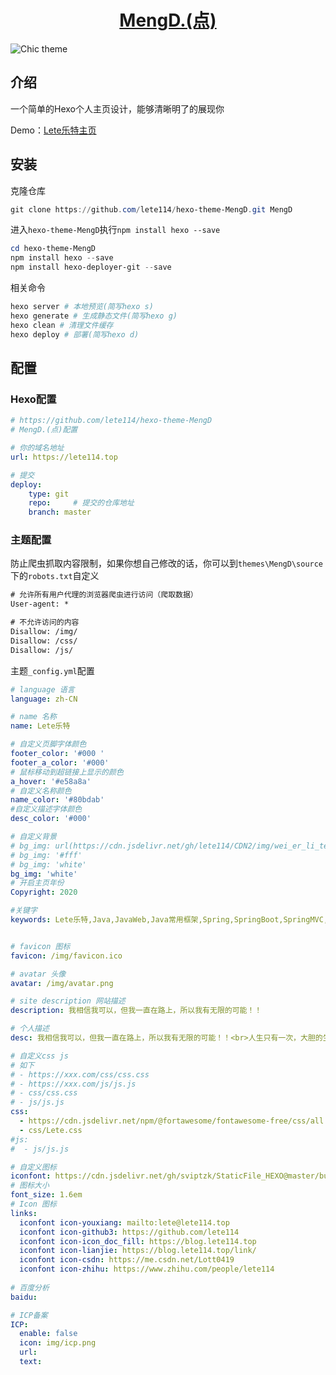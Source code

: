 <h1 align="center"><a href="https://github.com/lete114/hexo-theme-MengD" target="_blank">MengD.(点)</a></h1>

<img src="https://cdn.jsdelivr.net/gh/lete114/CDN2/img/zaxiang/HomePage.png" alt="Chic theme">


## 介绍
一个简单的Hexo个人主页设计，能够清晰明了的展现你

Demo：[Lete乐特主页](https://lete114.top)


## 安装

克隆仓库
``` powershell
git clone https://github.com/lete114/hexo-theme-MengD.git MengD
```

进入`hexo-theme-MengD`执行`npm install hexo --save`
``` powershell
cd hexo-theme-MengD
npm install hexo --save
npm install hexo-deployer-git --save
```

相关命令
``` powershell
hexo server # 本地预览(简写hexo s)
hexo generate # 生成静态文件(简写hexo g)
hexo clean # 清理文件缓存
hexo deploy # 部署(简写hexo d)
```

## 配置

### Hexo配置

``` yml
# https://github.com/lete114/hexo-theme-MengD
# MengD.(点)配置

# 你的域名地址
url: https://lete114.top

# 提交
deploy:
    type: git
    repo:     # 提交的仓库地址
    branch: master
```

### 主题配置

防止爬虫抓取内容限制，如果你想自己修改的话，你可以到`themes\MengD\source`下的`robots.txt`自定义

``` txt
# 允许所有用户代理的浏览器爬虫进行访问（爬取数据）
User-agent: *

# 不允许访问的内容
Disallow: /img/
Disallow: /css/
Disallow: /js/
```

主题`_config.yml`配置

``` yml
# language 语言
language: zh-CN

# name 名称
name: Lete乐特

# 自定义页脚字体颜色
footer_color: '#000 '
footer_a_color: '#000'
# 鼠标移动到超链接上显示的颜色
a_hover: '#e58a8a'
# 自定义名称颜色
name_color: '#80bdab'
#自定义描述字体颜色
desc_color: '#000'

# 自定义背景
# bg_img: url(https://cdn.jsdelivr.net/gh/lete114/CDN2/img/wei_er_li_te/3.jpg)
# bg_img: '#fff'
# bg_img: 'white'
bg_img: 'white'
# 开启主页年份
Copyright: 2020

#关键字
keywords: Lete乐特,Java,JavaWeb,Java常用框架,Spring,SpringBoot,SpringMVC,MyBatis,数据库,MySQL,C#,.NET,开发工具,Git,GitHub,Gitee,(My)Eclipse,IDEA, Hexo,Linux,Maven,前端基础知识,HTML,CSS,JavaScript,jQuery,Ajax,Bootstrap,工具&#x2F;资源,教程,分享,推荐,娱乐,摄影,C#,CMD,Developer,Programmer,Coder


# favicon 图标
favicon: /img/favicon.ico

# avatar 头像
avatar: /img/avatar.png

# site description 网站描述
description: 我相信我可以，但我一直在路上，所以我有无限的可能！！

# 个人描述
desc: 我相信我可以，但我一直在路上，所以我有无限的可能！！<br>人生只有一次，大胆的生活，怎么舒服怎么来！！

# 自定义css js
# 如下
# - https://xxx.com/css/css.css
# - https://xxx.com/js/js.js
# - css/css.css
# - js/js.js
css:
  - https://cdn.jsdelivr.net/npm/@fortawesome/fontawesome-free/css/all.min.css
  - css/Lete.css
#js:
#  - js/js.js

# 自定义图标
iconfont: https://cdn.jsdelivr.net/gh/sviptzk/StaticFile_HEXO@master/butterfly/css/iconfont.min.css
# 图标大小
font_size: 1.6em
# Icon 图标
links:
  iconfont icon-youxiang: mailto:lete@lete114.top
  iconfont icon-github3: https://github.com/lete114
  iconfont icon-icon_doc_fill: https://blog.lete114.top
  iconfont icon-lianjie: https://blog.lete114.top/link/
  iconfont icon-csdn: https://me.csdn.net/Lott0419
  iconfont icon-zhihu: https://www.zhihu.com/people/lete114
  
# 百度分析
baidu: 

# ICP备案
ICP:
  enable: false
  icon: img/icp.png
  url: 
  text: 
```

